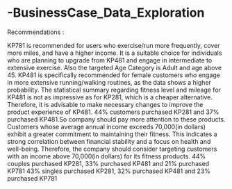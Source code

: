 # -BusinessCase_Data_Exploration
Recommendations :

KP781 is recommended for users who exercise/run more frequently, cover more miles, and have a higher income. It is a suitable choice for individuals who are planning to upgrade from KP481 and engage in intermediate to extensive exercise. Also the targeted Age Category is Adult and age above 45.
KP481 is specifically recommended for female customers who engage in more extensive running/walking routines, as the data shows a higher probability. The statistical summary regarding fitness level and mileage for KP481 is not as impressive as for KP281, which is a cheaper alternative. Therefore, it is advisable to make necessary changes to improve the product experience of KP481.
44% customers purchased KP281 and 37% purchased KP481.So company should pay more attention to these products.
Customers whose average annual income exceeds 70,000(in dollars) exhibit a greater commitment to maintaining their fitness. This indicates a strong correlation between financial stability and a focus on health and well-being. Therefore, the company should consider targeting customers with an income above 70,000(in dollars) for its fitness products.
44% couples purchased KP281, 33% purchased KP481 and 21% purchased KP781
43% singles purchased KP281, 32% purchased KP481 and 23% purchased KP781
